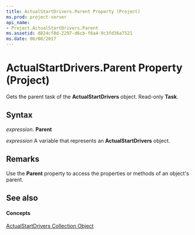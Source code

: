 ```yaml
---
title: ActualStartDrivers.Parent Property (Project)
ms.prod: project-server
api_name:
- Project.ActualStartDrivers.Parent
ms.assetid: d824cf8d-2297-d6cb-f6a4-9c3fd36a7521
ms.date: 06/08/2017
---
```



# ActualStartDrivers.Parent Property (Project)

Gets the parent task of the  **ActualStartDrivers** object. Read-only **Task**.


## Syntax

 _expression_. **Parent**

 _expression_ A variable that represents an **ActualStartDrivers** object.


## Remarks

Use the  **Parent** property to access the properties or methods of an object's parent.


## See also


#### Concepts


[ActualStartDrivers Collection Object](Project.actualstartdrivers.md)

